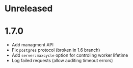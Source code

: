 
# Unreleased

# 1.7.0

* Add managment API
* Fix `postgres` protocol (broken in 1.6 branch)
* Add `server:maxcycle` option for controling worker lifetime
* Log failed requests (allow auditing timeout errors)

